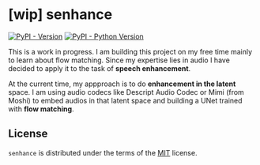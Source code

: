 # [wip] senhance

[![PyPI - Version](https://img.shields.io/pypi/v/senhance.svg)](https://pypi.org/project/senhance)
[![PyPI - Python Version](https://img.shields.io/pypi/pyversions/senhance.svg)](https://pypi.org/project/senhance)

This is a work in progress. I am building this project on my free time mainly to learn about flow matching. Since my expertise lies in audio I have decided to apply it to the task of **speech enhancement**.

At the current time, my appproach is to do **enhancement in the latent** space. I am using audio codecs like Descript Audio Codec or Mimi (from Moshi) to embed audios in that latent space and building a UNet trained with **flow matching**.

## License

`senhance` is distributed under the terms of the [MIT](https://spdx.org/licenses/MIT.html) license.

